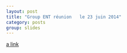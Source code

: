 ```yaml
---
layout: post
title: "Group ENT réunion   le 23 juin 2014"
category: posts
group: slides
---
```


[a link](https://pwer21c.github.com/slides/esup2306.html)
